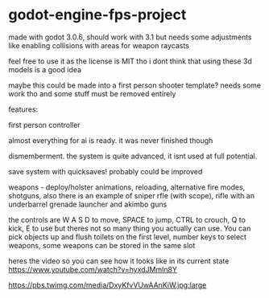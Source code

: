 # godot-engine-fps-project

made with godot 3.0.6, should work with 3.1 but needs some adjustments like enabling collisions with areas for weapon raycasts

feel free to use it as the license is MIT tho i dont think that using these 3d models is a good idea

maybe this could be made into a first person shooter template? needs some work tho and some stuff must be removed entirely

features:

 first person controller
 
 almost everything for ai is ready. it was never finished though
 
 dismemberment. the system is quite advanced, it isnt used at full potential.
 
 save system with quicksaves! probably could be improved
 
 weapons - deploy/holster animations, reloading, alternative fire modes, shotguns, also there is an example of sniper rfle (with scope), rifle with an underbarrel grenade launcher and akimbo guns
 
 the controls are 
  W A S D to move,
  SPACE to jump,
  CTRL to crouch,
  Q to kick,
  E to use but theres not so many thing you actually can use. You can pick objects up and flush toilets on the first level,
  number keys to select weapons, some weapons can be stored in the same slot

heres the video so you can see how it looks like in its current state
https://www.youtube.com/watch?v=hyxdJMmln8Y

https://pbs.twimg.com/media/DxyKfvVUwAAnKiW.jpg:large
